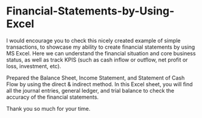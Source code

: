 # Financial-Statements-by-Using-Excel
I would encourage you to check this nicely created example of simple transactions, to showcase my ability to create financial statements by using MS Excel.
Here we can understand the financial situation and core business status, as well as track KPIS (such as cash inflow or outflow, net profit or loss, investment, etc). 

Prepared the Balance Sheet, Income Statement, and Statement of Cash Flow by using the direct & indirect method.
In this Excel sheet, you will find all the journal entries, general ledger, and trial balance to check the accuracy of the financial statements.

Thank you so much for your time.
